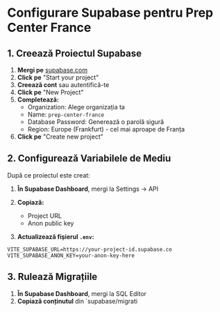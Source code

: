# Configurare Supabase pentru Prep Center France

## 1. Creează Proiectul Supabase

1. **Mergi pe** [supabase.com](https://supabase.com)
2. **Click pe** "Start your project"
3. **Creează cont** sau autentifică-te
4. **Click pe** "New Project"
5. **Completează:**
   - Organization: Alege organizația ta
   - Name: `prep-center-france`
   - Database Password: Generează o parolă sigură
   - Region: Europe (Frankfurt) - cel mai aproape de Franța
6. **Click pe** "Create new project"

## 2. Configurează Variabilele de Mediu

După ce proiectul este creat:

1. **În Supabase Dashboard**, mergi la Settings → API
2. **Copiază:**
   - Project URL
   - Anon public key

3. **Actualizează fișierul `.env`:**
```env
VITE_SUPABASE_URL=https://your-project-id.supabase.co
VITE_SUPABASE_ANON_KEY=your-anon-key-here
```

## 3. Rulează Migrațiile

1. **În Supabase Dashboard**, mergi la SQL Editor
2. **Copiază conținutul** din `supabase/migrati